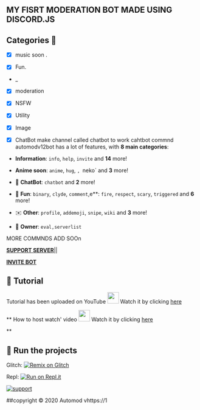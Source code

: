 ## MY FISRT MODERATION BOT MADE USING DISCORD.JS 

## Categories 📑

- [x] music soon .

- [x] Fun.
- _

- [x] moderation

- [x] NSFW

- [x] Utility

- [X] Image

- [X] ChatBot 
make channel called chatbot to work cahtbot commnd
automodv12bot has a lot of features, with **8 main categories**:


*    **Information**: `info`, `help`, `invite` and **14** more! 

*   **Anime soon**: `anime`, `hug`, `, `neko` and **3** more! 

*   🤖 **ChatBot**: `chatbot` and **2** more! 

*   👻 **Fun**: `binary`, `clyde`, `comment`,e**: `fire`, `respect`, `scary`, `triggered` and **6** more! 

*   ✉️ **Other**: `profile`, `addemoji`, `snipe`, `wiki` and **3** more!

*   👑 **Owner**: `eval,serverlist`


MORE COMMNDS ADD SOOn 

**[SUPPORT SERVER](https://dsc.gg/kmdevs)**||

**[INVITE BOT](https://discord.com/api/oauth2/authorize?client_id=744597377406599188&permissions=8&scope=bot)**



## 📝 Tutorial

Tutorial has been uploaded on YouTube <img src="https://www.youtube.com/about/static/svgs/icons/brand-resources/YouTube_icon_full-color.svg?cache=f2ec7a5" width="30px"> Watch it by clicking [here](https://youtu.be/TXzZABndSj8)

** How to host watch' video <img src="https://www.youtube.com/about/static/svgs/icons/brand-resources/YouTube_icon_full-color.svg?cache=f2ec7a5" width="30px"> Watch it by clicking [here](https://youtu.be/NlCufWQUL54)


**

## 💨 Run the projects

Glitch: [![Remix on Glitch](https://cdn.glitch.com/2703baf2-b643-4da7-ab91-7ee2a2d00b5b%2Fremix-button.svg)](https://glitch.com/edit/#!/import/github/Khanmanan/automod-bot)

Repl: [![Run on Repl.it](https://repl.it/badge/github/Khanmanan/automod-bot)](https://repl.it/github/Khanmanan/automod-bot)

[![support](https://discordapp.com/api/guilds/787315610102530048/embed.png?style=banner2)](https://dsc.gg/kmdevs)

##copyright ©️ 2020 Automod vhttps://1